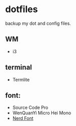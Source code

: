 # dotfiles
backup my dot and config files.

## WM
- i3

## terminal
- Termlite

## font: 
- Source Code Pro
- WenQuanYi Micro Hei Mono
- [Nerd Font](https://github.com/ryanoasis/nerd-fonts)
